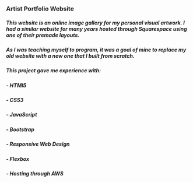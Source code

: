 ### Artist Portfolio Website
##### This website is an online image gallery for my personal visual artwork. I had a similar website for many years hosted through Squarespace using one of their premade layouts.
##### As I was teaching myself to program, it was a goal of mine to replace my old website with a new one that I built from scratch.
##### This project gave me experience with: 
##### - HTMl5
##### - CSS3
##### - JavaScript
##### - Bootstrap
##### - Responsive Web Design
##### - Flexbox
##### - Hosting through AWS
